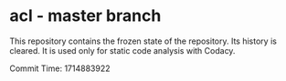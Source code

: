 # acl - master branch

This repository contains the frozen state of the repository.
Its history is cleared. It is used only for static code
analysis with Codacy.

Commit Time: 1714883922